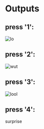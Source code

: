 # Outputs
## press '1':
![lo](https://user-images.githubusercontent.com/103634638/186999622-7c313b8a-1b57-477a-83c4-cdd120110c24.JPG)
## press '2':
![wut](https://user-images.githubusercontent.com/103634638/186999657-e0c51456-f48f-49fc-9e4a-8f55af86e301.JPG)
## press '3':
![lool](https://user-images.githubusercontent.com/103634638/186999698-8721f938-bedb-40b5-9b5d-8697c182808a.JPG)
## press '4':
surprise
